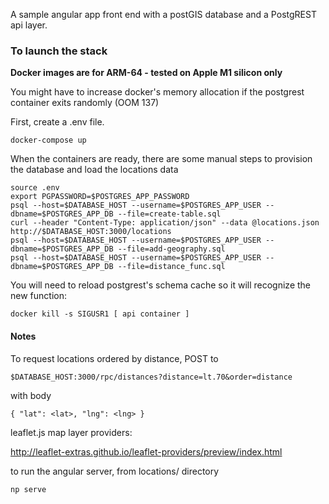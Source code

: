 A sample angular app front end with a postGIS database and a PostgREST api layer.

### To launch the stack

**Docker images are for ARM-64 - tested on Apple M1 silicon only**

You might have to increase docker's memory allocation if the postgrest container exits randomly (OOM 137)

First, create a .env file. 

```
docker-compose up
```

When the containers are ready, there are some manual steps to provision the database and load the locations data
```
source .env
export PGPASSWORD=$POSTGRES_APP_PASSWORD
psql --host=$DATABASE_HOST --username=$POSTGRES_APP_USER --dbname=$POSTGRES_APP_DB --file=create-table.sql
curl --header "Content-Type: application/json" --data @locations.json http://$DATABASE_HOST:3000/locations
psql --host=$DATABASE_HOST --username=$POSTGRES_APP_USER --dbname=$POSTGRES_APP_DB --file=add-geography.sql
psql --host=$DATABASE_HOST --username=$POSTGRES_APP_USER --dbname=$POSTGRES_APP_DB --file=distance_func.sql
```
You will need to reload postgrest's schema cache so it will recognize the new function:
```
docker kill -s SIGUSR1 [ api container ]
```

#### Notes

To request locations ordered by distance, POST to
```
$DATABASE_HOST:3000/rpc/distances?distance=lt.70&order=distance
```
with body
```
{ "lat": <lat>, "lng": <lng> }
```

leaflet.js map layer providers:

http://leaflet-extras.github.io/leaflet-providers/preview/index.html



to run the angular server, from locations/ directory
```
np serve
```
